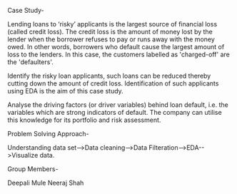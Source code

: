 Case Study-

Lending loans to ‘risky’ applicants is the largest source of financial loss (called credit loss). 
The credit loss is the amount of money lost by the lender when the borrower refuses to pay or runs away with the money owed. 
In other words, borrowers who default cause the largest amount of loss to the lenders. 
In this case, the customers labelled as 'charged-off' are the 'defaulters'. 


Identify the risky loan applicants, such loans can be reduced thereby cutting down the amount of credit loss. 
Identification of such applicants using EDA is the aim of this case study.

Analyse the driving factors (or driver variables) behind loan default, 
i.e. the variables which are strong indicators of default.  The company can utilise this knowledge for its portfolio and risk assessment. 

Problem Solving Approach-

Understanding data set-->Data cleaning-->Data Filteration-->EDA-->Visualize data.

Group Members-

Deepali Mule
Neeraj Shah